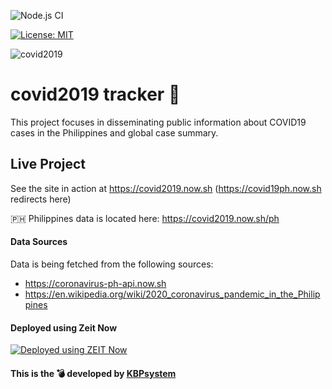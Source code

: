 ![Node.js CI](https://github.com/KBPsystem777/covid19/workflows/Node.js%20CI/badge.svg)

[![License: MIT](https://img.shields.io/badge/License-MIT-yellow.svg)](https://opensource.org/licenses/MIT)

![covid2019](https://raw.githubusercontent.com/KBPsystem777/covid19/master/public/fav/favicon.ico)

# covid2019 tracker 🦠

This project focuses in disseminating public information about COVID19 cases in the Philippines and global case summary.

## Live Project

See the site in action at https://covid2019.now.sh (https://covid19ph.now.sh redirects here)

🇵🇭 Philippines data is located here: https://covid2019.now.sh/ph

#### Data Sources

Data is being fetched from the following sources:

- https://coronavirus-ph-api.now.sh
- https://en.wikipedia.org/wiki/2020_coronavirus_pandemic_in_the_Philippines

#### Deployed using Zeit Now

[![Deployed using ZEIT Now](https://assets.zeit.co/image/upload/q_auto/front/assets/design/zeit-black-triangle.svg)](zeit.co/kbpsystem)

#### This is the 💣 developed by [KBPsystem](https://koleenbp.com)
